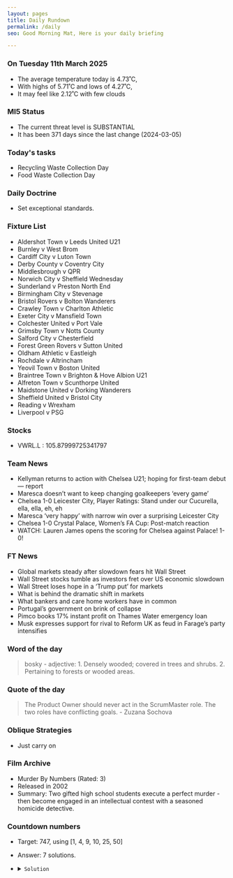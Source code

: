 ```yaml
---
layout: pages
title: Daily Rundown
permalink: /daily
seo: Good Morning Mat, Here is your daily briefing

---
```


<!-- weather_marker starts -->
### On Tuesday 11th March 2025

- The average temperature today is 4.73˚C,
- With highs of 5.71˚C and lows of 4.27˚C,
- It may feel like 2.12˚C with few clouds

<!-- weather_marker ends -->

### MI5 Status
<!-- threat_marker starts -->
- The current threat level is <span class="highlighter">SUBSTANTIAL</span>
- It has been 371 days since the last change (2024-03-05)

<!-- threat_marker ends -->

### Today's tasks
<!-- task_marker starts -->
- Recycling Waste Collection Day
- Food Waste Collection Day

<!-- task_marker ends -->

### Daily Doctrine
<!-- doctrine_marker starts -->
- Set exceptional standards.
<!-- doctrine_marker ends -->

### Fixture List

<!-- fixture_marker starts -->
- Aldershot Town v Leeds United U21
- Burnley v West Brom
- Cardiff City v Luton Town
- Derby County v Coventry City
- Middlesbrough v QPR
- Norwich City v Sheffield Wednesday
- Sunderland v Preston North End
- Birmingham City v Stevenage
- Bristol Rovers v Bolton Wanderers
- Crawley Town v Charlton Athletic
- Exeter City v Mansfield Town
- Colchester United v Port Vale
- Grimsby Town v Notts County
- Salford City v Chesterfield
- Forest Green Rovers v Sutton United
- Oldham Athletic v Eastleigh
- Rochdale v Altrincham
- Yeovil Town v Boston United
- Braintree Town v Brighton & Hove Albion U21
- Alfreton Town v Scunthorpe United
- Maidstone United v Dorking Wanderers
- Sheffield United v Bristol City
- Reading v Wrexham
- Liverpool v PSG
<!-- fixture_marker ends -->


### Stocks

<!-- stocks_marker starts -->

- VWRL.L : 105.87999725341797 

<!-- stocks_marker ends -->


### Team News
<!-- news_marker starts -->

 - Kellyman returns to action with Chelsea U21; hoping for first-team debut — report
 - Maresca doesn’t want to keep changing goalkeepers ‘every game’
 - Chelsea 1-0 Leicester City, Player Ratings: Stand under our Cucurella, ella, ella, eh, eh
 - Maresca ‘very happy’ with narrow win over a surprising Leicester City
 - Chelsea 1-0 Crystal Palace, Women’s FA Cup: Post-match reaction
 - WATCH: Lauren James opens the scoring for Chelsea against Palace! 1-0!

<!-- news_marker ends -->

### FT News

<!-- ftnews_marker starts -->

 - Global markets steady after slowdown fears hit Wall Street
 - Wall Street stocks tumble as investors fret over US economic slowdown
 - Wall Street loses hope in a ‘Trump put’ for markets
 - What is behind the dramatic shift in markets
 - What bankers and care home workers have in common
 - Portugal’s government on brink of collapse
 - Pimco books 17% instant profit on Thames Water emergency loan
 - Musk expresses support for rival to Reform UK as feud in Farage’s party intensifies

<!-- ftnews_marker ends -->

### Word of the day

<!-- word_marker starts -->

 > bosky - adjective: 1. Densely wooded; covered in trees and shrubs. 2. Pertaining to forests or wooded areas.

<!-- word_marker ends -->


### Quote of the day
<!-- quote_marker starts -->

> The Product Owner should never act in the ScrumMaster role. The two roles have conflicting goals. - Zuzana Sochova

<!-- quote_marker ends -->

### Oblique Strategies
<!-- eno_marker starts -->
- Just carry on

<!-- eno_marker ends -->

### Film Archive

<!-- film_marker starts -->
- Murder By Numbers (Rated: 3)
- Released in 2002
- Summary: Two gifted high school students execute a perfect murder - then become engaged in an intellectual contest with a seasoned homicide detective.
<!-- film_marker ends -->

### Countdown numbers
<!-- game_marker starts -->

- Target: 747, using [1, 4, 9, 10, 25, 50]
- Answer: 7 solutions.

- <details><summary><code>Solution</code></summary>

  Solution: ( 25 - 10 ) x 50 - 9 / ( 4 - 1 )

   </details>

<!-- game_marker ends -->
